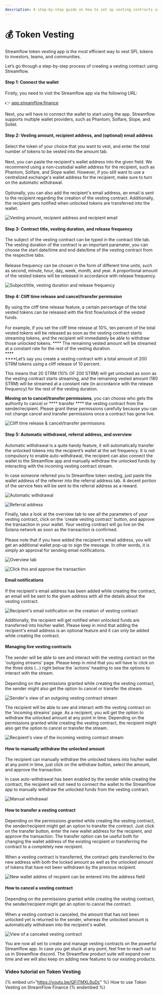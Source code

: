 ```yaml
---
description: A step-by-step guide on how to set up vesting contracts using Streamflow app
---
```


# 💰 Token Vesting

Streamflow token vesting app is the most efficient way to vest SPL tokens to investors, teams, and communities.

Let’s go through a step-by-step process of creating a vesting contract using Streamflow.

#### Step 1: Connect the wallet

Firstly, you need to visit the Streamflow app via the following URL:

👉 [app.streamflow.finance](https://bit.ly/3igHaDj)

Next, you will have to connect the wallet to start using the app. Streamflow supports multiple wallet providers, such as Phantom, Solfare, Slope, and Sollet.

#### Step 2: **Vesting amount, recipient address, and (optional) email address**

Select the token of your choice that you want to vest, and enter the total number of tokens to be vested into the amount tab. \
\
Next, you can paste the recipient's wallet address into the given field. We recommend using a non-custodial wallet address for the recipient, such as Phantom, Solfare, and Slope wallet. However, if you still want to use a centralized exchange's wallet address for the recipient, make sure to turn on the automatic withdrawal.\
\
Optionally, you can also add the recipient's email address, an email is sent to the recipient regarding the creation of the vesting contract. Additionally, the recipient gets notified when unlocked tokens are transferred into the wallet.                  &#x20;

![Vesting amount, recipient address and recipient email](<../../.gitbook/assets/Drop-down menue will shows the list of SPL tokens avaialble in your wallet (1).png>)

#### Step 3: **Contract title, vesting duration, and release frequency**

The subject of the vesting contract can be typed in the contract title tab. The vesting duration of the contract is an important parameter, you can choose the start date/time and end date/time of the vesting contract from the respective tabs.\
\
Release frequency can be chosen in the form of different time units, such as second, minute, hour, day, week, month, and year. A proportional amount of the vested tokens will be released in accordance with release frequency.              &#x20;

![Subject/title, vesting duration and release frequency](<../../.gitbook/assets/Release frequency (3).png>)

#### Step 4: **Cliff time release and cancel/transfer permission**

By using the cliff time release feature, a certain percentage of the total vested tokens can be released with the first flow/unlock of the vested funds.\
\
&#x20;For example, if you set the cliff time release at 10%, ten percent of the total vested tokens will be released as soon as the vesting contract starts streaming tokens, and the recipient will immediately be able to withdraw those unlocked tokens. **** The remaining vested amount will be streamed at a constant rate for the rest of the vesting duration.\
****\
****Let’s say you create a vesting contract with a total amount of 200 STRM tokens using a cliff release of 10 percent.

This means that 20 STRM (10% OF 200 STRM) will get unlocked as soon as the vesting contract starts streaming, and the remaining vested amount (180 STRM) will be streamed at a constant rate (in accordance with the release frequency) for the rest of the vesting duration.

**Moving on to cancel/transfer permissions**, you can choose who gets the authority to cancel or **** transfer **** the vesting contract from the sender/recipient. Please grant these permissions carefully because you can not change cancel and transfer permissions once a contract has gone live.            &#x20;

![Cliff time release & cancel/transfer permissions](../../.gitbook/assets/permisions.png)

#### Step 5: Automatic withdrawal, referral address, and overview

Automatic withdrawal is a quite handy feature, it will automatically transfer the unlocked tokens into the recipient’s wallet at the set frequency. It is not compulsory to enable auto-withdrawal, the recipient can also connect the wallet to the Streamflow app and manually withdraw the unlocked funds by interacting with the incoming vesting contract stream.

In case someone referred you to Streamflow token vesting, just paste the wallet address of the referrer into the referral address tab. A decent portion of the service fees will be sent to the referral address as a reward.              &#x20;

![                                                  Automatic withdrawal                                                        ](<../../.gitbook/assets/streaming auto withdrawal shot.png>)

![Referral address](<../../.gitbook/assets/ref address].JPG>)

Finally, take a look at the overview tab to see all the parameters of your vesting contract, click on the 'create vesting contract' button, and approve the transaction in your wallet. Your vesting contract will go live on the Solana network as soon as the transaction is confirmed.\
\
Please note that if you have added the recipient's email address, you will get an additional wallet pop-up to sign the message. In other words, it is simply an approval for sending email notifications.

![Overview tab](<../../.gitbook/assets/Cliff time release of tokens.png>)

![Click this and approve the transaction](../../.gitbook/assets/image\_2022-04-27\_135420070.png)

#### Email notifications

If the recipient's email address has been added while creating the contract, an email will be sent to the given address with all the details about the vesting contract.

![Recipient's email notification on the creation of vesting contract](<../../.gitbook/assets/vesting email (2).png>)

Additionally, the recipient will get notified when unlocked funds are transferred into his/her wallet. Please keep in mind that adding the recipient's email address is an optional feature and it can only be added while creating the contract.

#### Managing live vesting contracts

The sender will be able to see and interact with the vesting contract on the 'outgoing streams' page. Please keep in mind that you will have to click on the three dots (...) right below the 'actions' heading to see the options to interact with the stream.\
\
Depending on the permissions granted while creating the vesting contract, the sender might also get the option to cancel or transfer the stream.

![Sender's view of an outgoing vesting contract stream](<../../.gitbook/assets/Screenshot (59).png>)

The recipient will be able to see and interact with the vesting contract on the 'incoming streams' page. As a recipient, you will get the option to withdraw the unlocked amount at any point in time. Depending on the permissions granted while creating the vesting contract, the recipient might also get the option to cancel or transfer the stream.

![Recipient's view of the incoming vesting contract stream](<../../.gitbook/assets/recpient vesting incominh.png>)

#### How to manually withdraw the unlocked amount

The recipient can manually withdraw the unlocked tokens into his/her wallet at any point in time, just click on the withdraw button, select the amount, and approve the transaction.&#x20;

In case auto-withdrawal has been enabled by the sender while creating the contract, the recipient will not need to connect the wallet to the Streamflow app to manually withdraw the unlocked funds from the vesting contract.

![Manual withdrawal](<../../.gitbook/assets/withdraw (2).png>)

#### How to transfer a vesting contract

Depending on the permissions granted while creating the vesting contract, the sender/recipient might get an option to transfer the contract. Just click on the transfer button, enter the new wallet address for the recipient, and approve the transaction. The transfer option can be useful both for changing the wallet address of the existing recipient or transferring the contract to a completely new recipient.\
\
When a vesting contract is transferred, the contract gets transferred to the new address with both the locked amount as well as the unlocked amount of tokens that have not been withdrawn by the previous recipient.

![New wallet addres of recpient can be entered into the address field](<../../.gitbook/assets/transfer (3).png>)

#### How to cancel a vesting contract

Depending on the permissions granted while creating the vesting contract, the sender/recipient might get an option to cancel the contract.\
\
When a vesting contract is canceled, the amount that has not been unlocked yet is returned to the sender, whereas the unlocked amount is automatically withdrawn into the recipient's wallet.

![View of a canceled vesting contract](<../../.gitbook/assets/returned to sender arrow.png>)

You are now all set to create and manage vesting contracts on the powerful Streamflow app. In case you get stuck at any point, feel free to reach out to us in Streamflow discord. The Streamflow product suite will expand over time and we will also keep on adding new features to our existing products.

&#x20;

### Video tutorial on Token Vesting

{% embed url="https://youtu.be/QFjTMXL6uDc" %}
How to use Token Vesting on StreamFlow Finance
{% endembed %}
